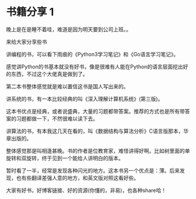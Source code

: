 # 书籍分享 1

晚上是在是睡不着哇，难道是因为明天要到公司上班。。

来给大家分享些书

讲编程的书，可以看下雨痕的《Python3学习笔记》和《Go语言学习笔记》。

感觉讲Python的书基本就没有好书，像是很难有人能在Python的语言层面挖出好的东西，不过这个大佬真是做到了。

第二本书整体感觉就是难以置信这书是国人写出来的。

讲系统的书，有一本比较经典的叫《深入理解计算机系统》(第三版)。

这本书优点是经典，或者说盛典，大量的习题都带答案。推荐的方式也是所有带答案的习题都做一下，不然很难以读下去。

讲算法的书，有本我这几天在看的，叫《数据结构与算法分析》C语言版那本，华章出版的。

整体感觉那是叫相逢甚晚。书的作者是位教育家，难怪讲得好啊。比如树里面的单旋转和双旋转，终于见到一个能给人讲明白的版本。

暂时看了一半，经常是发现各种闪光的地方。这本书另一个优点是：薄。后来发现，也有些翻译差强人意的地方，和英文版对照这看好些。

大家有好书，好博客链接、好的资源(你懂的，非易)，也各种share哈！